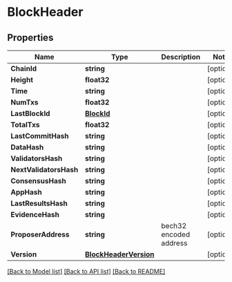 # BlockHeader

## Properties

Name | Type | Description | Notes
------------ | ------------- | ------------- | -------------
**ChainId** | **string** |  | [optional] 
**Height** | **float32** |  | [optional] 
**Time** | **string** |  | [optional] 
**NumTxs** | **float32** |  | [optional] 
**LastBlockId** | [**BlockId**](BlockID.md) |  | [optional] 
**TotalTxs** | **float32** |  | [optional] 
**LastCommitHash** | **string** |  | [optional] 
**DataHash** | **string** |  | [optional] 
**ValidatorsHash** | **string** |  | [optional] 
**NextValidatorsHash** | **string** |  | [optional] 
**ConsensusHash** | **string** |  | [optional] 
**AppHash** | **string** |  | [optional] 
**LastResultsHash** | **string** |  | [optional] 
**EvidenceHash** | **string** |  | [optional] 
**ProposerAddress** | **string** | bech32 encoded address | [optional] 
**Version** | [**BlockHeaderVersion**](BlockHeader_version.md) |  | [optional] 

[[Back to Model list]](../README.md#documentation-for-models) [[Back to API list]](../README.md#documentation-for-api-endpoints) [[Back to README]](../README.md)



